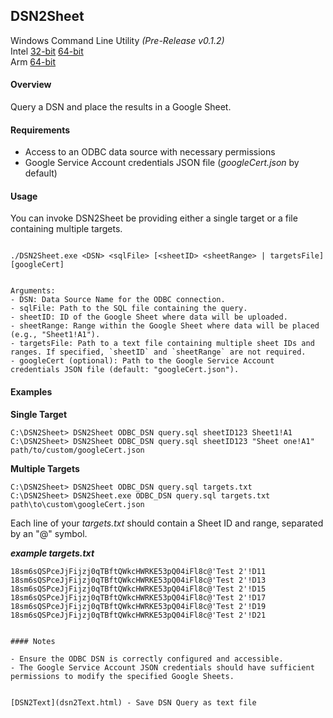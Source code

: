 ## DSN2Sheet

Windows Command Line Utility
_(Pre-Release v0.1.2)_  
Intel [32-bit](https://github.com/coop-blake/DSN2Sheet/releases/download/v0.1.2/DSN2Sheet-dev-i686.exe) [64-bit](https://github.com/coop-blake/DSN2Sheet/releases/download/v0.1.2/DSN2Sheet-dev-i686.exes)  
Arm [64-bit](https://github.com/coop-blake/DSN2Sheet/releases/download/v0.1.2/DSN2Sheet-dev-aarch64.exes)

#### Overview

Query a DSN and place the results in a Google Sheet.

#### Requirements

- Access to an ODBC data source with necessary permissions
- Google Service Account credentials JSON file (_googleCert.json_ by default)

#### Usage

You can invoke DSN2Sheet be providing either a single target or a file containing multiple targets.

```

./DSN2Sheet.exe <DSN> <sqlFile> [<sheetID> <sheetRange> | targetsFile] [googleCert]


Arguments:
- DSN: Data Source Name for the ODBC connection.
- sqlFile: Path to the SQL file containing the query.
- sheetID: ID of the Google Sheet where data will be uploaded.
- sheetRange: Range within the Google Sheet where data will be placed (e.g., "Sheet1!A1").
- targetsFile: Path to a text file containing multiple sheet IDs and ranges. If specified, `sheetID` and `sheetRange` are not required.
- googleCert (optional): Path to the Google Service Account credentials JSON file (default: "googleCert.json").
```

#### Examples

**Single Target**

```
C:\DSN2Sheet> DSN2Sheet ODBC_DSN query.sql sheetID123 Sheet1!A1
C:\DSN2Sheet> DSN2Sheet ODBC_DSN query.sql sheetID123 "Sheet one!A1" path/to/custom/googleCert.json
```

**Multiple Targets**

```
C:\DSN2Sheet> DSN2Sheet ODBC_DSN query.sql targets.txt
C:\DSN2Sheet> DSN2Sheet.exe ODBC_DSN query.sql targets.txt path\to\custom\googleCert.json
```

Each line of your _targets.txt_ should contain a Sheet ID and range, separated by an "@" symbol.

**_example targets.txt_**

```
18sm6sQSPceJjFijzj0qTBftQWkcHWRKE53pQ04iFl8c@'Test 2'!D11
18sm6sQSPceJjFijzj0qTBftQWkcHWRKE53pQ04iFl8c@'Test 2'!D13
18sm6sQSPceJjFijzj0qTBftQWkcHWRKE53pQ04iFl8c@'Test 2'!D15
18sm6sQSPceJjFijzj0qTBftQWkcHWRKE53pQ04iFl8c@'Test 2'!D17
18sm6sQSPceJjFijzj0qTBftQWkcHWRKE53pQ04iFl8c@'Test 2'!D19
18sm6sQSPceJjFijzj0qTBftQWkcHWRKE53pQ04iFl8c@'Test 2'!D21


#### Notes

- Ensure the ODBC DSN is correctly configured and accessible.
- The Google Service Account JSON credentials should have sufficient permissions to modify the specified Google Sheets.


[DSN2Text](dsn2Text.html) - Save DSN Query as text file
```
